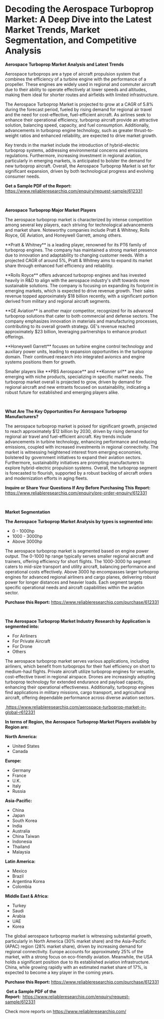 <p><h1>Decoding the Aerospace Turboprop Market: A Deep Dive into the Latest Market Trends, Market Segmentation, and Competitive Analysis</h1></p><p><strong>Aerospace Turboprop Market Analysis and Latest Trends</strong></p>
<p><p>Aerospace turboprops are a type of aircraft propulsion system that combines the efficiency of a turbine engine with the performance of a propeller. These engines are widely used in regional and commuter aircraft due to their ability to operate effectively at lower speeds and altitudes, making them ideal for shorter routes and airfields with limited infrastructure. </p><p>The Aerospace Turboprop Market is projected to grow at a CAGR of 5.8% during the forecast period, fueled by rising demand for regional air travel and the need for cost-effective, fuel-efficient aircraft. As airlines seek to enhance their operational efficiency, turboprop aircraft provide an attractive solution, balancing speed, capacity, and fuel consumption. Additionally, advancements in turboprop engine technology, such as greater thrust-to-weight ratios and enhanced reliability, are expected to drive market growth. </p><p>Key trends in the market include the introduction of hybrid-electric turboprop systems, addressing environmental concerns and emissions regulations. Furthermore, increasing investment in regional aviation, particularly in emerging markets, is anticipated to bolster the demand for new turboprop aircraft. Overall, the Aerospace Turboprop Market is set for significant expansion, driven by both technological progress and evolving consumer needs.</p></p>
<p><strong>Get a Sample PDF of the Report:&nbsp;</strong> <a href="https://www.reliableresearchiq.com/enquiry/request-sample/612331?utm_campaign=3174&utm_medium=2&utm_source=Github&utm_content=ia&utm_term=29032025&utm_id=aerospace-turboprop">https://www.reliableresearchiq.com/enquiry/request-sample/612331</a></p>
<p>&nbsp;</p>
<p><strong>Aerospace Turboprop Major Market Players</strong></p>
<p><p>The aerospace turboprop market is characterized by intense competition among several key players, each striving for technological advancements and market share. Noteworthy companies include Pratt & Whitney, Rolls Royce, GE Aviation, and Honeywell Garrett, among others.</p><p>**Pratt & Whitney** is a leading player, renowned for its PT6 family of turboprop engines. The company has maintained a strong market presence due to innovation and adaptability to changing customer needs. With a projected CAGR of around 5%, Pratt & Whitney aims to expand its market share through enhanced fuel efficiency and reliability.</p><p>**Rolls Royce** offers advanced turboprop engines and has invested heavily in R&D to align with the aerospace industry's shift towards more sustainable solutions. The company is focusing on expanding its footprint in emerging markets, which is expected to drive revenue growth. Their sales revenue topped approximately $18 billion recently, with a significant portion derived from military and regional aircraft segments.</p><p>**GE Aviation** is another major competitor, recognized for its advanced turboprop solutions that cater to both commercial and defense sectors. The company emphasizes innovation in materials and manufacturing processes, contributing to its overall growth strategy. GE's revenue reached approximately $23 billion, leveraging partnerships to enhance product offerings.</p><p>**Honeywell Garrett** focuses on turbine engine control technology and auxiliary power units, leading to expansion opportunities in the turboprop domain. Their continued research into integrated avionics and engine systems positions them for growth.</p><p>Smaller players like **PBS Aerospace** and **Konner srl** are also emerging with niche products, specializing in specific market needs. The turboprop market overall is projected to grow, driven by demand for regional aircraft and new entrants focused on sustainability, indicating a robust future for established and emerging players alike.</p></p>
<p>&nbsp;</p>
<p><strong>What Are The Key Opportunities For Aerospace Turboprop Manufacturers?</strong></p>
<p><p>The aerospace turboprop market is poised for significant growth, projected to reach approximately $12 billion by 2030, driven by rising demand for regional air travel and fuel-efficient aircraft. Key trends include advancements in turbine technology, enhancing performance and reducing emissions, coupled with increased investments in regional connectivity. The market is witnessing heightened interest from emerging economies, bolstered by government initiatives to expand their aviation sectors. Furthermore, sustainability initiatives are prompting manufacturers to explore hybrid-electric propulsion systems. Overall, the turboprop segment is forecasted to flourish, supported by a robust backlog of aircraft orders and modernization efforts in aging fleets.</p></p>
<p><strong>Inquire or Share Your Questions If Any Before Purchasing This Report:</strong> <a href="https://www.reliableresearchiq.com/enquiry/pre-order-enquiry/612331?utm_campaign=3174&utm_medium=2&utm_source=Github&utm_content=ia&utm_term=29032025&utm_id=aerospace-turboprop">https://www.reliableresearchiq.com/enquiry/pre-order-enquiry/612331</a></p>
<p>&nbsp;</p>
<p><strong>Market Segmentation</strong></p>
<p><strong>The Aerospace Turboprop Market Analysis by types is segmented into:</strong></p>
<p><ul><li>0 - 1000hp</li><li>1000 - 3000hp</li><li>Above 3000hp</li></ul></p>
<p><p>The aerospace turboprop market is segmented based on engine power output. The 0-1000 hp range typically serves smaller regional aircraft and trainers, offering efficiency for short flights. The 1000-3000 hp segment caters to mid-size transport and utility aircraft, balancing performance and operational costs effectively. Above 3000 hp encompasses larger turboprop engines for advanced regional airliners and cargo planes, delivering robust power for longer distances and heavier loads. Each segment targets specific operational needs and aircraft capabilities within the aviation sector.</p></p>
<p><strong>Purchase this Report:&nbsp;</strong><a href="https://www.reliableresearchiq.com/purchase/612331?utm_campaign=3174&utm_medium=2&utm_source=Github&utm_content=ia&utm_term=29032025&utm_id=aerospace-turboprop">https://www.reliableresearchiq.com/purchase/612331</a></p>
<p>&nbsp;</p>
<p><strong>The Aerospace Turboprop Market Industry Research by Application is segmented into:</strong></p>
<p><ul><li>For Airliners</li><li>For Private Aircraft</li><li>For Drone</li><li>Others</li></ul></p>
<p><p>The aerospace turboprop market serves various applications, including airliners, which benefit from turboprops for their fuel efficiency on short to medium-haul flights. Private aircraft utilize turboprop engines for versatile, cost-effective travel in regional airspace. Drones are increasingly adopting turboprop technology for extended endurance and payload capacity, enhancing their operational effectiveness. Additionally, turboprop engines find applications in military missions, cargo transport, and agricultural aircraft, offering dependable performance across diverse aviation sectors.</p></p>
<p><a href="https://www.reliableresearchiq.com/aerospace-turboprop-market-in-global-r612331?utm_campaign=3174&utm_medium=2&utm_source=Github&utm_content=ia&utm_term=29032025&utm_id=aerospace-turboprop">&nbsp;https://www.reliableresearchiq.com/aerospace-turboprop-market-in-global-r612331</a></p>
<p><strong>In terms of Region, the Aerospace Turboprop Market Players available by Region are:</strong></p>
<p>
    <p> <strong> North America: </strong>
        <ul>
            <li>United States</li>
            <li>Canada</li>
        </ul>
        </p> 
    <p> <strong> Europe: </strong>
        <ul>
            <li>Germany</li>
            <li>France</li>
            <li>U.K.</li>
            <li>Italy</li>
            <li>Russia</li>
        </ul>
        </p> 
    <p> <strong> Asia-Pacific: </strong>
        <ul>
            <li>China</li>
            <li>Japan</li>
            <li>South Korea</li>
            <li>India</li>
            <li>Australia</li>
            <li>China Taiwan</li>
            <li>Indonesia</li>
            <li>Thailand</li>
            <li>Malaysia</li>
        </ul>
        </p> 
    <p> <strong> Latin America: </strong>
        <ul>
            <li>Mexico</li>
            <li>Brazil</li>
            <li>Argentina Korea</li>
            <li>Colombia</li>
        </ul>
        </p> 
    <p> <strong> Middle East & Africa: </strong>
        <ul>
            <li>Turkey</li>
            <li>Saudi</li>
            <li>Arabia</li>
            <li>UAE</li>
            <li>Korea</li>
        </ul>
    </p>
    </p>
<p><p>The global aerospace turboprop market is witnessing substantial growth, particularly in North America (30% market share) and the Asia-Pacific (APAC) region (28% market share), driven by increasing demand for regional connectivity. Europe accounts for approximately 25% of the market, with a strong focus on eco-friendly aviation. Meanwhile, the USA holds a significant position due to its established aviation infrastructure. China, while growing rapidly with an estimated market share of 17%, is expected to become a key player in the coming years.</p></p>
<p><strong>Purchase this Report: </strong><a href="https://www.reliableresearchiq.com/purchase/612331?utm_campaign=3174&utm_medium=2&utm_source=Github&utm_content=ia&utm_term=29032025&utm_id=aerospace-turboprop">https://www.reliableresearchiq.com/purchase/612331</a></p>
<p>&nbsp;<strong>Get a Sample PDF of the Report:&nbsp;&nbsp;</strong><a href="https://www.reliableresearchiq.com/enquiry/request-sample/612331?utm_campaign=3174&utm_medium=2&utm_source=Github&utm_content=ia&utm_term=29032025&utm_id=aerospace-turboprop">https://www.reliableresearchiq.com/enquiry/request-sample/612331</a></p>
<p><strong></strong></p>
<p>Check more reports on <a href="https://www.reliableresearchiq.com/?utm_campaign=3174&utm_medium=2&utm_source=Github&utm_content=ia&utm_term=29032025&utm_id=aerospace-turboprop">https://www.reliableresearchiq.com/</a></p>